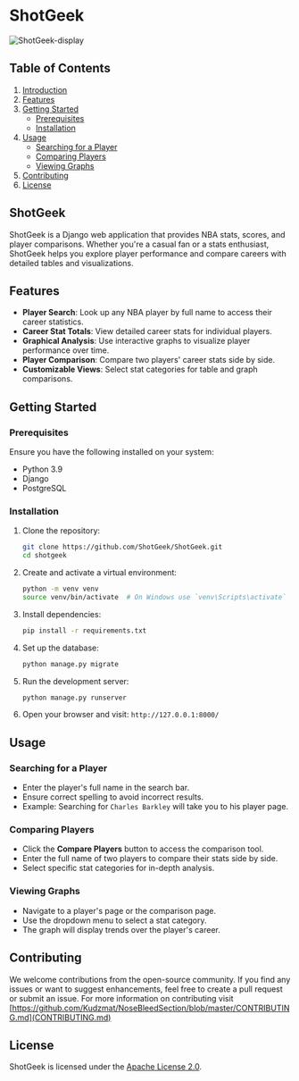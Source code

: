 # ShotGeek

![ShotGeek-display](https://github.com/user-attachments/assets/a6d0e3c6-1d8f-407f-a6ac-e645a631e4ed)


## Table of Contents
1. [Introduction](#shotgeek)
2. [Features](#features)
3. [Getting Started](#getting-started)
   - [Prerequisites](#prerequisites)
   - [Installation](#installation)
4. [Usage](#usage)
   - [Searching for a Player](#searching-for-a-player)
   - [Comparing Players](#comparing-players)
   - [Viewing Graphs](#viewing-graphs)
5. [Contributing](#contributing)
6. [License](#license)

## ShotGeek

ShotGeek is a Django web application that provides NBA stats, scores, and player comparisons. Whether you're a casual fan or a stats enthusiast, ShotGeek helps you explore player performance and compare careers with detailed tables and visualizations.

## Features
- **Player Search**: Look up any NBA player by full name to access their career statistics.
- **Career Stat Totals**: View detailed career stats for individual players.
- **Graphical Analysis**: Use interactive graphs to visualize player performance over time.
- **Player Comparison**: Compare two players' career stats side by side.
- **Customizable Views**: Select stat categories for table and graph comparisons.

## Getting Started
### Prerequisites
Ensure you have the following installed on your system:
- Python 3.9 
- Django
- PostgreSQL

### Installation
1. Clone the repository:
   ```sh
   git clone https://github.com/ShotGeek/ShotGeek.git
   cd shotgeek
   ```
2. Create and activate a virtual environment:
   ```sh
   python -m venv venv
   source venv/bin/activate  # On Windows use `venv\Scripts\activate`
   ```
3. Install dependencies:
   ```sh
   pip install -r requirements.txt
   ```
4. Set up the database:
   ```sh
   python manage.py migrate
   ```
5. Run the development server:
   ```sh
   python manage.py runserver
   ```
6. Open your browser and visit: `http://127.0.0.1:8000/`

## Usage
### Searching for a Player
- Enter the player's full name in the search bar.
- Ensure correct spelling to avoid incorrect results.
- Example: Searching for `Charles Barkley` will take you to his player page.

### Comparing Players
- Click the **Compare Players** button to access the comparison tool.
- Enter the full name of two players to compare their stats side by side.
- Select specific stat categories for in-depth analysis.

### Viewing Graphs
- Navigate to a player's page or the comparison page.
- Use the dropdown menu to select a stat category.
- The graph will display trends over the player's career.

## Contributing

We welcome contributions from the open-source community. If you find any issues or want to suggest enhancements, feel free to create a pull request or submit an issue.
For more information on contributing visit [https://github.com/Kudzmat/NoseBleedSection/blob/master/CONTRIBUTING.md](CONTRIBUTING.md)

## License

ShotGeek is licensed under the [Apache License 2.0](LICENSE).
